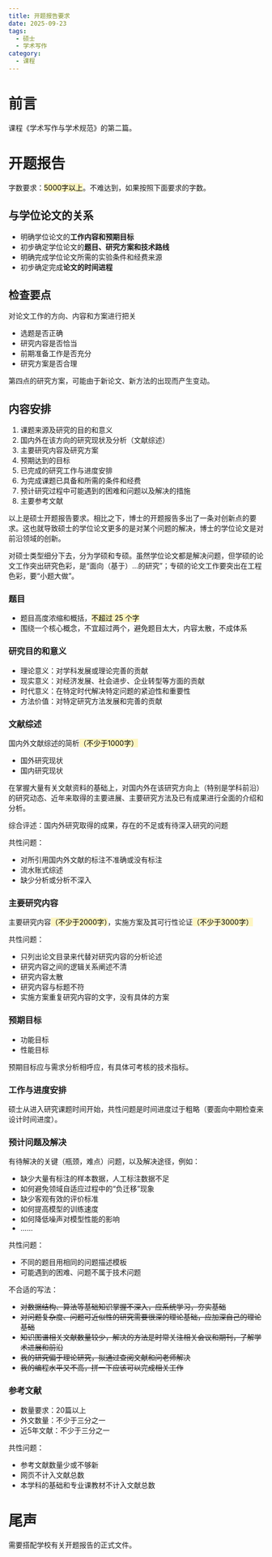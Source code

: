 ```yaml
---
title: 开题报告要求
date: 2025-09-23
tags:
  - 硕士
  - 学术写作
category:
  - 课程
---
```

# 前言

课程《学术写作与学术规范》的第二篇。

<!-- more -->

# 开题报告

字数要求：<mark style="background: #FFF3A3A6;">5000字以上</mark>。不难达到，如果按照下面要求的字数。

## 与学位论文的关系

- 明确学位论文的**工作内容和预期目标**
- 初步确定学位论文的**题目、研究方案和技术路线**
- 明确完成学位论文所需的实验条件和经费来源
- 初步确定完成**论文的时间进程**

## 检查要点

对论文工作的方向、内容和方案进行把关

- 选题是否正确
- 研究内容是否恰当
- 前期准备工作是否充分
- 研究方案是否合理

第四点的研究方案，可能由于新论文、新方法的出现而产生变动。

## 内容安排

1. 课题来源及研究的目的和意义
2. 国内外在该方向的研究现状及分析（文献综述）
3. 主要研究内容及研究方案
4. 预期达到的目标
5. 已完成的研究工作与进度安排
6. 为完成课题已具备和所需的条件和经费
7. 预计研究过程中可能遇到的困难和问题以及解决的措施
8. 主要参考文献

以上是硕士开题报告要求。相比之下，博士的开题报告多出了一条对创新点的要求。这也就导致硕士的学位论文更多的是对某个问题的解决，博士的学位论文是对前沿领域的创新。

对硕士类型细分下去，分为学硕和专硕。虽然学位论文都是解决问题，但学硕的论文工作突出研究色彩，是“面向（基于）…的研究”；专硕的论文工作要突出在工程色彩，要“小题大做”。

### 题目

- 题目高度浓缩和概括，<mark style="background: #FFF3A3A6;">不超过 25 个字</mark>
- 围绕一个核心概念，不宜超过两个，避免题目太大，内容太散，不成体系

### 研究目的和意义

- 理论意义：对学科发展或理论完善的贡献
- 现实意义：对经济发展、社会进步、企业转型等方面的贡献
- 时代意义：在特定时代解决特定问题的紧迫性和重要性
- 方法价值：对特定研究方法发展和完善的贡献

### 文献综述

国内外文献综述的简析<mark style="background: #FFF3A3A6;">（不少于1000字）</mark>

- 国外研究现状
- 国内研究现状

在掌握大量有关文献资料的基础上，对国内外在该研究方向上（特别是学科前沿）的研究动态、近年来取得的主要进展、主要研究方法及已有成果进行全面的介绍和分析。

综合评述：国内外研究取得的成果，存在的不足或有待深入研究的问题

共性问题：

- 对所引用国内外文献的标注不准确或没有标注
- 流水账式综述
- 缺少分析或分析不深入

### 主要研究内容

主要研究内容<mark style="background: #FFF3A3A6;">（不少于2000字）</mark>，实施方案及其可行性论证<mark style="background: #FFF3A3A6;">（不少于3000字）
</mark>

共性问题：

- 只列出论文目录来代替对研究内容的分析论述
- 研究内容之间的逻辑关系阐述不清
- 研究内容太散
- 研究内容与标题不符
- 实施方案重复研究内容的文字，没有具体的方案

### 预期目标

- 功能目标
- 性能目标

预期目标应与需求分析相呼应，有具体可考核的技术指标。

### 工作与进度安排

硕士从进入研究课题时间开始，共性问题是时间进度过于粗略（要面向中期检查来设计时间进度）。

### 预计问题及解决

有待解决的关键（瓶颈，难点）问题，以及解决途径，例如：

- 缺少大量有标注的样本数据，人工标注数据不足
- 如何避免领域自适应过程中的“负迁移”现象
- 缺少客观有效的评价标准
- 如何提高模型的训练速度
- 如何降低噪声对模型性能的影响
- ……

共性问题：

- 不同的题目用相同的问题描述模板
- 可能遇到的困难、问题不属于技术问题

不合适的写法：

- ~~对数据结构、算法等基础知识掌握不深入，应系统学习，夯实基础~~
- ~~对问题复杂度、问题可近似性的研究需要很深的理论基础，应加深自己的理论基础~~
- ~~知识图谱相关文献数量较少，解决的方法是时常关注相关会议和期刊，了解学术进展和前沿~~
- ~~我的研究偏于理论研究，拟通过查阅文献和问老师解决~~
- ~~我的编程水平又不高，拼一下应该可以完成相关工作~~

### 参考文献

- 数量要求：20篇以上
- 外文数量：不少于三分之一
- 近5年文献：不少于三分之一

共性问题：

- 参考文献数量少或不够新
- 网页不计入文献总数
- 本学科的基础和专业课教材不计入文献总数

# 尾声

需要搭配学校有关开题报告的正式文件。
